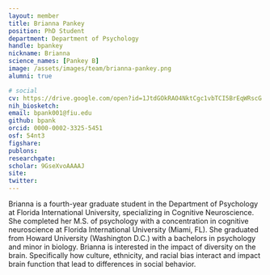 ```yaml
---
layout: member
title: Brianna Pankey
position: PhD Student
department: Department of Psychology
handle: bpankey
nickname: Brianna
science_names: [Pankey B]
image: /assets/images/team/brianna-pankey.png
alumni: true

# social
cv: https://drive.google.com/open?id=1JtdGOkRAO4NktCgc1vbTCI5BrEqWRscG
nih_biosketch:
email: bpank001@fiu.edu
github: bpank
orcid: 0000-0002-3325-5451
osf: 54nt3
figshare:
publons:
researchgate:
scholar: 9GseXvoAAAAJ
site:
twitter:
---
```


Brianna is a fourth-year graduate student in the Department of Psychology at Florida International University, specializing in Cognitive Neuroscience.  She completed her M.S. of psychology with a concentration in cognitive neuroscience at Florida International University (Miami, FL).  She graduated from Howard University (Washington D.C.) with a bachelors in psychology and minor in biology. Brianna is interested in the impact of diversity on the brain.  Specifically how culture, ethnicity, and racial bias interact and impact brain function that lead to differences in social behavior.

